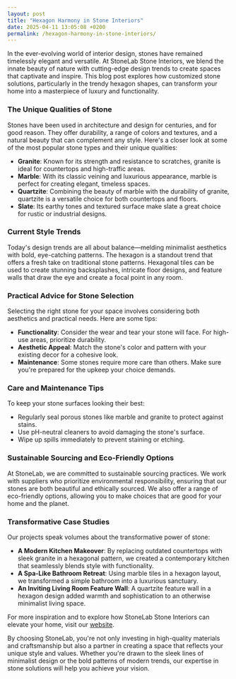 ```yaml
---
layout: post
title: "Hexagon Harmony in Stone Interiors"
date: 2025-04-11 13:05:08 +0200
permalink: /hexagon-harmony-in-stone-interiors/
---
```



In the ever-evolving world of interior design, stones have remained timelessly elegant and versatile. At StoneLab Stone Interiors, we blend the innate beauty of nature with cutting-edge design trends to create spaces that captivate and inspire. This blog post explores how customized stone solutions, particularly in the trendy hexagon shapes, can transform your home into a masterpiece of luxury and functionality.

### The Unique Qualities of Stone

Stones have been used in architecture and design for centuries, and for good reason. They offer durability, a range of colors and textures, and a natural beauty that can complement any style. Here's a closer look at some of the most popular stone types and their unique qualities:

- **Granite**: Known for its strength and resistance to scratches, granite is ideal for countertops and high-traffic areas.
- **Marble**: With its classic veining and luxurious appearance, marble is perfect for creating elegant, timeless spaces.
- **Quartzite**: Combining the beauty of marble with the durability of granite, quartzite is a versatile choice for both countertops and floors.
- **Slate**: Its earthy tones and textured surface make slate a great choice for rustic or industrial designs.

### Current Style Trends

Today's design trends are all about balance—melding minimalist aesthetics with bold, eye-catching patterns. The hexagon is a standout trend that offers a fresh take on traditional stone patterns. Hexagonal tiles can be used to create stunning backsplashes, intricate floor designs, and feature walls that draw the eye and create a focal point in any room.

### Practical Advice for Stone Selection

Selecting the right stone for your space involves considering both aesthetics and practical needs. Here are some tips:

- **Functionality**: Consider the wear and tear your stone will face. For high-use areas, prioritize durability.
- **Aesthetic Appeal**: Match the stone's color and pattern with your existing decor for a cohesive look.
- **Maintenance**: Some stones require more care than others. Make sure you're prepared for the upkeep your choice demands.

### Care and Maintenance Tips

To keep your stone surfaces looking their best:

- Regularly seal porous stones like marble and granite to protect against stains.
- Use pH-neutral cleaners to avoid damaging the stone's surface.
- Wipe up spills immediately to prevent staining or etching.

### Sustainable Sourcing and Eco-Friendly Options

At StoneLab, we are committed to sustainable sourcing practices. We work with suppliers who prioritize environmental responsibility, ensuring that our stones are both beautiful and ethically sourced. We also offer a range of eco-friendly options, allowing you to make choices that are good for your home and the planet.

### Transformative Case Studies

Our projects speak volumes about the transformative power of stone:

- **A Modern Kitchen Makeover**: By replacing outdated countertops with sleek granite in a hexagonal pattern, we created a contemporary kitchen that seamlessly blends style with functionality.
- **A Spa-Like Bathroom Retreat**: Using marble tiles in a hexagon layout, we transformed a simple bathroom into a luxurious sanctuary.
- **An Inviting Living Room Feature Wall**: A quartzite feature wall in a hexagon design added warmth and sophistication to an otherwise minimalist living space.

For more inspiration and to explore how StoneLab Stone Interiors can elevate your home, visit our [website](https://stonelab.se).

By choosing StoneLab, you're not only investing in high-quality materials and craftsmanship but also a partner in creating a space that reflects your unique style and values. Whether you're drawn to the sleek lines of minimalist design or the bold patterns of modern trends, our expertise in stone solutions will help you achieve your vision.